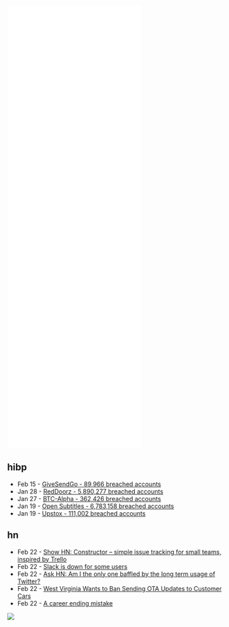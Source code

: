 ![Metrics](https://raw.githubusercontent.com/phixion/phixion/master/metrics.svg)

## hibp

<!--
for https://github.com/phixion/phixion/blob/main/.github/workflows/feeds.yml
-->
<!--START_SECTION:haveibeenpwnd-->
- Feb 15 - [GiveSendGo - 89,966 breached accounts](https://haveibeenpwned.com/PwnedWebsites#GiveSendGo)
- Jan 28 - [RedDoorz - 5,890,277 breached accounts](https://haveibeenpwned.com/PwnedWebsites#RedDoorz)
- Jan 27 - [BTC-Alpha - 362,426 breached accounts](https://haveibeenpwned.com/PwnedWebsites#BTCAlpha)
- Jan 19 - [Open Subtitles - 6,783,158 breached accounts](https://haveibeenpwned.com/PwnedWebsites#OpenSubtitles)
- Jan 19 - [Upstox - 111,002 breached accounts](https://haveibeenpwned.com/PwnedWebsites#Upstox)
<!--END_SECTION:haveibeenpwnd-->

## hn

<!--
for https://github.com/phixion/phixion/blob/main/.github/workflows/feeds.yml
-->
<!--START_SECTION:hn-->
- Feb 22 - [Show HN: Constructor – simple issue tracking for small teams, inspired by Trello](https://constructor.dev)
- Feb 22 - [Slack is down for some users](https://status.slack.com/2022-02/3083852db30af86f)
- Feb 22 - [Ask HN: Am I the only one baffled by the long term usage of Twitter?](https://news.ycombinator.com/item?id=30428652)
- Feb 22 - [West Virginia Wants to Ban Sending OTA Updates to Customer Cars](https://cleantechnica.com/2022/02/21/exclusive-west-virginia-wants-to-ban-tesla-others-from-sending-ota-updates-to-customer-cars/)
- Feb 22 - [A career ending mistake](https://bitfieldconsulting.com/golang/career)
<!--END_SECTION:hn-->

<!--
for https://yhype.me
-->
![](https://hit.yhype.me/github/profile?user_id=13013670)
